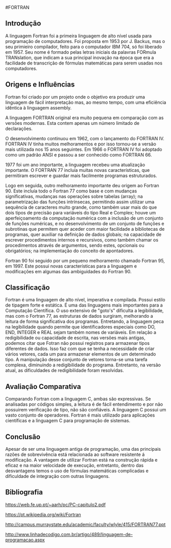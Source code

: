 #FORTRAN

## Introdução
  A linguagem Fortran foi a primeira linguagem de alto nível usada para programação de computadores. Foi proposta em 1953 por J. Backus, mas o seu primieiro compilador, feito para o computador IBM 704, só foi liberado em 1957. Seu nome é formado pelas letras iniciais da palavras FORmula TRANslation, que indicam a sua principal inovação na época que era a facilidade de transcrição de fórmulas matemáticas para serem usadas nos computadores.
  
## Origens e Influências
  Fortran foi criado por um projeto onde o objetivo era produzir uma linguagem de fácil interpretação mas, ao mesmo tempo, com uma eficiência idêntica à linguagem assembly.
  
  A linguagem FORTRAN original era muito pequena em comparação com as versões modernas. Esta contem apenas um número limitado de declarações.

  O desenvolvimento continuou em 1962, com o lançamento do FORTRAN IV. FORTRAN IV tinha muitos melhoramentos e por isso tornou-se a versão mais utilizada nos 15 anos seguintes. Em 1966 o FORTRAN IV foi adoptado como um padrão ANSI e passou a ser conhecido como FORTRAN 66.

  1977 foi um ano importante, a linguagem recebeu uma atualização importante. O FORTRAN 77 incluía muitas novas características, que permitiram escrever e guardar mais facilmente programas estruturados. 
  
  Logo em seguida, outro melhoramento importante deu origem ao Fortran 90. Este incluía todo o Fortran 77 como base e com mudanças significativas, mudanças nas operações sobre tabelas (array); na parametrização das funções intrínsecas, permitindo assim utilizar uma sequência de caracteres muito grande, como também usar mais do que dois tipos de precisão para variáveis do tipo Real e Complex; houve um aperfeiçoamento da computação numérica com a inclusão de um conjunto de funções numéricas, e no desenvolvimento de um conjunto de funções e subrotinas que permitem quer aceder com maior facilidade a bibliotecas de programas, quer auxiliar na definição de dados globais; na capacidade de escrever procedimentos internos e recursivos, como também chamar os procedimentos através de argumentos, sendo estes, opcionais ou obrigatórios; na implementação do conceito de apontadores.
  
  Fortran 90 foi seguido por um pequeno melhoramento chamado Fortran 95, em 1997. Este possui novas características para a  linguagem e modificações em algumas das ambiguidades do Fortran 90.

## Classificação
  Fortran é uma linguagem de alto nível, imperativa e compilada. Possui estilo de tipagem forte e estática. É uma das linguagens mais importantes para a Computação Científica.
  O uso extensivo de "goto's" dificulta a legibilidade, mas com o Fortran 77, as estruturas de dados surgiram, melhorando a leitura de forma significativa dos programas. Entretando, a linguagem peca na legibilidade quando permite que identificadores especiais como DO, END, INTEGER e REAL sejam também nomes de variáveis.
  Em relação a redigibilidade ou capacidade de escrita, nas versões mais antigas, podemos citar que Fotran não possui registros para armazenar tipos diferentes de dados. Isso faz com que se tenha a necessidade de criar vários vetores, cada um para armazenar elementos de um determinado tipo. A manipulação desse conjunto de vetores torna-se uma tarefa complexa, diminuindo a redigibilidade do programa. Entretanto, na versão atual, as dificuldades de redigibilidade foram resolvidas.

## Avaliação Comparativa
  Comparando Fortran com a linguagem C, ambas são expressivas. Se analisadas por códigos simples, a leitura é de fácil entendimento e por não possuirem verificação de tipo, não são confiáveis. A linguagem C possui um vasto conjunto de operadores.
  Fortran é mais utilizado para aplicações científicas e a linguagem C para programação de sistemas.

## Conclusão
  Apesar de ser uma linguagem antiga de programação, uma das principais razões de sobrevivência está relacionada ao software resistente á modificação. A vantagem de utilizar Fortran está na construção rápida e eficaz e na maior velocidade de execução, entretanto, dentro das desvantagens temos o uso de fórmulas matemáticas complicadas e dificuldade de integração com outras linguagens.

## Bibliografia
https://web.fe.up.pt/~aarh/pc/PC-capitulo2.pdf

https://pt.wikipedia.org/wiki/Fortran

http://campus.murraystate.edu/academic/faculty/wlyle/415/FORTRAN77.ppt

http://www.linhadecodigo.com.br/artigo/489/linguagem-de-programacao.aspx
